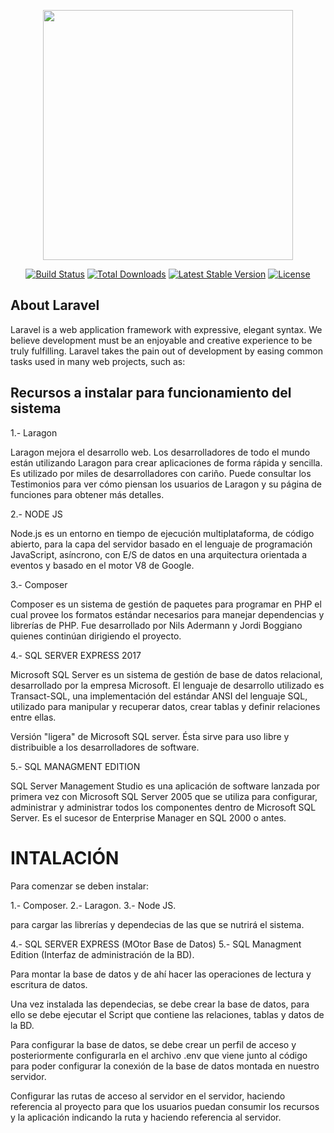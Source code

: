 <p align="center"><a href="https://laravel.com" target="_blank"><img src="https://raw.githubusercontent.com/laravel/art/master/logo-lockup/5%20SVG/2%20CMYK/1%20Full%20Color/laravel-logolockup-cmyk-red.svg" width="400"></a></p>

<p align="center">
<a href="https://travis-ci.org/laravel/framework"><img src="https://travis-ci.org/laravel/framework.svg" alt="Build Status"></a>
<a href="https://packagist.org/packages/laravel/framework"><img src="https://img.shields.io/packagist/dt/laravel/framework" alt="Total Downloads"></a>
<a href="https://packagist.org/packages/laravel/framework"><img src="https://img.shields.io/packagist/v/laravel/framework" alt="Latest Stable Version"></a>
<a href="https://packagist.org/packages/laravel/framework"><img src="https://img.shields.io/packagist/l/laravel/framework" alt="License"></a>
</p>

## About Laravel

Laravel is a web application framework with expressive, elegant syntax. We believe development must be an enjoyable and creative experience to be truly fulfilling. Laravel takes the pain out of development by easing common tasks used in many web projects, such as:

## Recursos a instalar para funcionamiento del sistema

1.- Laragon

Laragon mejora el desarrollo web. Los desarrolladores de todo el mundo están utilizando Laragon para crear aplicaciones de forma rápida y sencilla. Es utilizado por miles de desarrolladores con cariño. Puede consultar los Testimonios para ver cómo piensan los usuarios de Laragon y su página de funciones para obtener más detalles.

2.- NODE JS

Node.js es un entorno en tiempo de ejecución multiplataforma, de código abierto, para la capa del servidor basado en el lenguaje de programación JavaScript, asíncrono, con E/S de datos en una arquitectura orientada a eventos y basado en el motor V8 de Google.

3.- Composer

Composer es un sistema de gestión de paquetes para programar en PHP el cual provee los formatos estándar necesarios para manejar dependencias y librerías de PHP. Fue desarrollado por Nils Adermann y Jordi Boggiano quienes continúan dirigiendo el proyecto.

4.- SQL SERVER EXPRESS 2017

Microsoft SQL Server es un sistema de gestión de base de datos relacional, desarrollado por la empresa Microsoft. El lenguaje de desarrollo utilizado es Transact-SQL, una implementación del estándar ANSI del lenguaje SQL, utilizado para manipular y recuperar datos, crear tablas y definir relaciones entre ellas.

Versión "ligera" de Microsoft SQL server. Ésta sirve para uso libre y distribuible a los desarrolladores de software.

5.- SQL MANAGMENT EDITION

SQL Server Management Studio es una aplicación de software lanzada por primera vez con Microsoft SQL Server 2005 que se utiliza para configurar, administrar y administrar todos los componentes dentro de Microsoft SQL Server. Es el sucesor de Enterprise Manager en SQL 2000 o antes.

# INTALACIÓN

Para comenzar se deben instalar: 

1.- Composer. 
2.- Laragon. 
3.- Node JS.

para cargar las librerías y dependecias de las que se nutrirá el sistema.

4.- SQL SERVER EXPRESS (MOtor Base de Datos)
5.- SQL Managment Edition (Interfaz de administración de la BD).

Para montar la base de datos y de ahí hacer las operaciones de lectura y escritura de datos.

Una vez instalada las dependecias, se debe crear la base de datos, para ello se debe ejecutar el Script que contiene las relaciones, tablas y datos de la BD.

Para configurar la base de datos, se debe crear un perfil de acceso y posteriormente configurarla en el archivo .env que viene junto al código para poder configurar la conexión de la base de datos montada en nuestro servidor.

Configurar las rutas de acceso al servidor en el servidor, haciendo referencia al proyecto para que los usuarios puedan consumir los recursos y la aplicación indicando la ruta y haciendo referencia al servidor.



